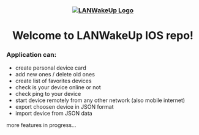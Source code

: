 <h3 align="center">
<a href="https://github.com/Svaarich/LANWakeUp-IOS">
  <img src="https://github.com/Svaarich/LANWakeUp-IOS/assets/90390573/26f005df-958a-44d5-9a7d-05a5507873dd" align="center" alt="LANWakeUp Logo" border="0">
</a>
</h3>

<h1 align="center">Welcome to LANWakeUp IOS repo!</h1>

### Application can:
- create personal device card
- add new ones / delete old ones
- create list of favorites devices
- check is your device online or not
- check ping to your device 
- start device remotely from any other network (also mobile internet)
- export choosen device in JSON format
- import device from JSON data

more features in progress...
